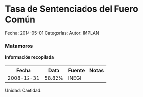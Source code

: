Tasa de Sentenciados del Fuero Común
=====

Fecha: 2014-05-01
Categorías: 
Autor: IMPLAN

### Matamoros

#### Información recopilada

<table class="table table-hover table-bordered">
  <tr><th>Fecha</th><th>Dato</th><th>Fuente</th><th>Notas</th></tr>
  <tr><td>2008-12-31</td><td>58.82%</td><td>INEGI</td><td></td></tr>
</table>

Unidad: Cantidad.
